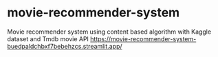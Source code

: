 # movie-recommender-system
Movie recommender system using content based algorithm with Kaggle dataset and Tmdb movie API
https://movie-recommender-system-buedpaldchbxf7bebehzcs.streamlit.app/
